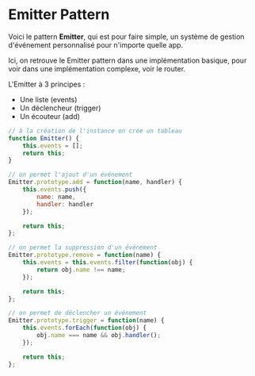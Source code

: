 # Emitter Pattern

Voici le pattern **Emitter**, qui est pour faire simple, un système de gestion d'événement personnalisé pour n'importe quelle app.

Ici, on retrouve le Emitter pattern dans une implémentation basique, pour voir dans une implémentation complexe, voir le router.

L'Emitter à 3 principes :

- Une liste (events)
- Un déclencheur (trigger)
- Un écouteur (add)


```javascript
// à la création de l'instance on crée un tableau
function Emitter() {
    this.events = [];
    return this;
}

// on permet l'ajout d'un événement
Emitter.prototype.add = function(name, handler) {
    this.events.push({
        name: name,
        handler: handler
    });

    return this;
};

// on permet la suppression d'un événement
Emitter.prototype.remove = function(name) {
    this.events = this.events.filter(function(obj) {
        return obj.name !== name;
    });

    return this;
};

// on permet de déclencher un événement
Emitter.prototype.trigger = function(name) {
    this.events.forEach(function(obj) {
        obj.name === name && obj.handler();
    });

    return this;
};
```